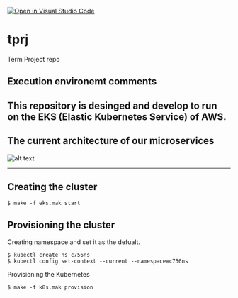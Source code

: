 [![Open in Visual Studio Code](https://classroom.github.com/assets/open-in-vscode-f059dc9a6f8d3a56e377f745f24479a46679e63a5d9fe6f495e02850cd0d8118.svg)](https://classroom.github.com/online_ide?assignment_repo_id=7229864&assignment_repo_type=AssignmentRepo)
# tprj
Term Project repo

## Execution environemt comments
This repository is desinged and develop to run on the EKS (Elastic Kubernetes Service) of AWS.
---

## The current architecture of our microservices

![alt text](https://user-images.githubusercontent.com/49853545/158937056-91624797-aeea-400e-9828-b153075b58af.jpg)





---
## Creating the cluster

~~~
$ make -f eks.mak start
~~~

## Provisioning the cluster
Creating namespace and set it as the defualt.
~~~
$ kubectl create ns c756ns
$ kubectl config set-context --current --namespace=c756ns
~~~
Provisioning the Kubernetes
~~~
$ make -f k8s.mak provision
~~~
